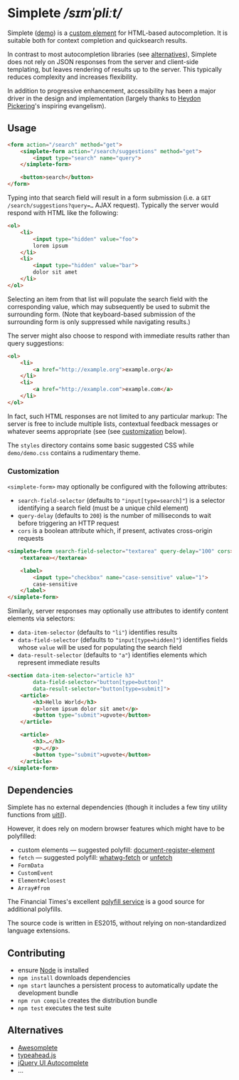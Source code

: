 # Simplete _/sɪmˈpliːt/_

Simplete ([demo](http://innoq.github.io/simplete/)) is a
[custom element](https://www.webcomponents.org/introduction#custom-elements) for
HTML-based autocompletion. It is suitable both for context completion and
quicksearch results.

In contrast to most autocompletion libraries (see [alternatives](#alternatives)),
Simplete does not rely on JSON responses from the server and client-side
templating, but leaves rendering of results up to the server. This typically
reduces complexity and increases flexibility.

In addition to progressive enhancement, accessibility has been a major driver
in the design and implementation (largely thanks to
[Heydon Pickering](https://www.heydonworks.com)'s inspiring evangelism).


Usage
-----

```html
<form action="/search" method="get">
    <simplete-form action="/search/suggestions" method="get">
        <input type="search" name="query">
    </simplete-form>

    <button>search</button>
</form>
```

Typing into that search field will result in a form submission (i.e. a
`GET /search/suggestions?query=…` AJAX request). Typically the server would
respond with HTML like the following:

```html
<ol>
    <li>
        <input type="hidden" value="foo">
        lorem ipsum
    </li>
    <li>
        <input type="hidden" value="bar">
        dolor sit amet
    </li>
</ol>
```

Selecting an item from that list will populate the search field with the
corresponding value, which may subsequently be used to submit the surrounding
form. (Note that keyboard-based submission of the surrounding form is only
suppressed while navigating results.)

The server might also choose to respond with immediate results rather than query
suggestions:

```html
<ol>
    <li>
        <a href="http://example.org">example.org</a>
    </li>
    <li>
        <a href="http://example.com">example.com</a>
    </li>
</ol>
```

In fact, such HTML responses are not limited to any particular markup: The
server is free to include multiple lists, contextual feedback messages or
whatever seems appropriate (see (see [customization](#customization) below).

The `styles` directory contains some basic suggested CSS while `demo/demo.css`
contains a rudimentary theme.


### Customization

`<simplete-form>` may optionally be configured with the following attributes:

* `search-field-selector` (defaults to `"input[type=search]"`) is a selector
  identifying a search field (must be a unique child element)
* `query-delay` (defaults to `200`) is the number of milliseconds to wait before
  triggering an HTTP request
* `cors` is a boolean attribute which, if present, activates cross-origin
  requests

```html
<simplete-form search-field-selector="textarea" query-delay="100" cors>
    <textarea></textarea>

    <label>
        <input type="checkbox" name="case-sensitive" value="1">
        case-sensitive
    </label>
</simplete-form>
```

Similarly, server responses may optionally use attributes to identify content
elements via selectors:

* `data-item-selector` (defaults to `"li"`) identifies results
* `data-field-selector` (defaults to `"input[type=hidden]"`) identifies fields
  whose `value` will be used for populating the search field
* `data-result-selector` (defaults to `"a"`) identifies elements which represent
  immediate results

```html
<section data-item-selector="article h3"
        data-field-selector="button[type=button]"
        data-result-selector="button[type=submit]">
    <article>
        <h3>Hello World</h3>
        <p>lorem ipsum dolor sit amet</p>
        <button type="submit">upvote</button>
    </article>

    <article>
        <h3>…</h3>
        <p>…</p>
        <button type="submit">upvote</button>
    </article>
</simplete-form>
```


Dependencies
------------

Simplete has no external dependencies (though it includes a few tiny utility
functions from [uitil](https://github.com/FND/uitil)).

However, it does rely on modern browser features which might have to be
polyfilled:

* custom elements — suggested polyfill:
  [document-register-element](https://github.com/WebReflection/document-register-element)
* `fetch` — suggested polyfill: [whatwg-fetch](https://github.com/github/fetch)
  or [unfetch](https://github.com/developit/unfetch)
* `FormData`
* `CustomEvent`
* `Element#closest`
* `Array#from`

The Financial Times's excellent
[polyfill service](https://github.com/Financial-Times/polyfill-service) is a
good source for additional polyfills.

The source code is written in ES2015, without relying on non-standardized
language extensions.


Contributing
------------

* ensure [Node](http://nodejs.org) is installed
* `npm install` downloads dependencies
* `npm start` launches a persistent process to automatically update the
  development bundle
* `npm run compile` creates the distribution bundle
* `npm test` executes the test suite


Alternatives
------------

* [Awesomplete](http://leaverou.github.io/awesomplete/)
* [typeahead.js](http://twitter.github.io/typeahead.js/)
* [jQuery UI Autocomplete](http://jqueryui.com/autocomplete/)
* …

